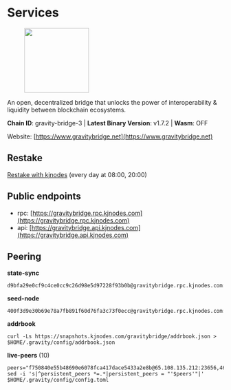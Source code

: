 # Services

<figure><img src="https://raw.githubusercontent.com/kj89/testnet_manuals/main/pingpub/logos/gravitybridge.png" width="150" alt=""><figcaption></figcaption></figure>

An open, decentralized bridge that unlocks the power of  interoperability & liquidity between blockchain ecosystems.

**Chain ID**: gravity-bridge-3 | **Latest Binary Version**: v1.7.2 | **Wasm**: OFF

Website: [https://www.gravitybridge.net](https://www.gravitybridge.net)

## Restake

[Restake with kjnodes](https://restake.app/gravitybridge/gravityvaloper1nw3uavthnjwsgrrjzav2wdg9m0pw7k4fc7hvlz) (every day at 08:00, 20:00)
## Public endpoints

* rpc: [https://gravitybridge.rpc.kjnodes.com](https://gravitybridge.rpc.kjnodes.com)
* api: [https://gravitybridge.api.kjnodes.com](https://gravitybridge.api.kjnodes.com)

## Peering

**state-sync**

```
d9bfa29e0cf9c4ce0cc9c26d98e5d97228f93b0b@gravitybridge.rpc.kjnodes.com:26656
```

**seed-node**

```
400f3d9e30b69e78a7fb891f60d76fa3c73f0ecc@gravitybridge.rpc.kjnodes.com:26659
```

**addrbook**
```
curl -Ls https://snapshots.kjnodes.com/gravitybridge/addrbook.json > $HOME/.gravity/config/addrbook.json
```

**live-peers** (10)
```
peers="f750840e55b48690e6078fca417dace5433a2e8b@65.108.135.212:23656,46374f308b7cbf6a8d8242bad8666760b433cb9d@62.171.164.145:26656,7a05c69e10c76348e4fadeda5e0803ff4804e183@188.34.180.92:26656,cc01880390b84a5ad31c9fa471748eb5a7565ee4@35.243.229.224:26656,d9bfa29e0cf9c4ce0cc9c26d98e5d97228f93b0b@65.109.88.38:26656,da401c011881747aa47b7348349edfc855794ba2@74.208.108.68:26656,e5a11a1a8a36f0910755d0fc3546e8e3198283da@18.156.199.4:26656,572d417e11368f588d110efdeb7102a6a3c0752d@161.35.224.108:26656,df80212f5356a2d2f047f546162baa9a3dfe6865@13.232.72.69:26656,91e4523f2fcf6c7a8314b583d2f9f92cf93f10d7@51.250.18.132:26656"
sed -i 's|^persistent_peers *=.*|persistent_peers = "'$peers'"|' $HOME/.gravity/config/config.toml
```
